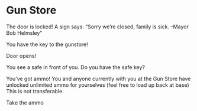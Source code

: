 # Gun Store

The door is locked!  A sign says: “Sorry we’re closed, family is sick. –Mayor Bob Helmsley”

<Need id="gun-key">
You have the key to the gunstore!

Door opens!

You see a safe in front of you.  Do you have the safe key?

<Need id="safe-key">
You’ve got ammo!  You and anyone currently with you at the Gun Store have unlocked unlimited ammo for yourselves (feel free to load up back at base)  This is not transferable.

<Take id="ammo">Take the ammo</Take>

</Need>

</Need>